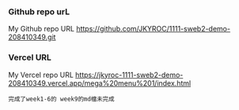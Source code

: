 ### Github repo urL
My Github repo URL
https://github.com/JKYROC/1111-sweb2-demo-208410349.git
### Vercel URL
My Vercel repo URL
https://jkyroc-1111-sweb2-demo-208410349.vercel.app/mega%20menu%201/index.html

```
完成了week1-6的 week9的md檔未完成
```